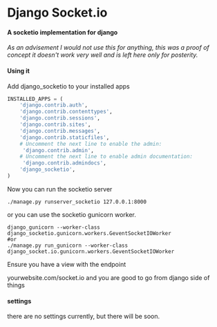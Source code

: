 Django Socket.io
=================

#### A socketio implementation for django

*As an advisement I would not use this for anything, this was a proof of concept
it doesn't work very well and is left here only for posterity.*


#### Using it

Add django_socketio to your installed apps

```python
INSTALLED_APPS = (
    'django.contrib.auth',
    'django.contrib.contenttypes',
    'django.contrib.sessions',
    'django.contrib.sites',
    'django.contrib.messages',
    'django.contrib.staticfiles',
    # Uncomment the next line to enable the admin:
     'django.contrib.admin',
    # Uncomment the next line to enable admin documentation:
     'django.contrib.admindocs',
    'django_socketio',
)
```


Now you can run the socketio server

```shell
./manage.py runserver_socketio 127.0.0.1:8000
```

or you can use the socketio gunicorn worker.

```shell
django_gunicorn --worker-class django_socketio.gunicorn.workers.GeventSocketIOWorker
#or
./manage.py run_gunicorn --worker-class django_socket.io.gunicorn.workers.GeventSocketIOWorker
```


Ensure you have a view with the endpoint

yourwebsite.com/socket.io and you are good to go from django side of things



#### settings

there are no settings currently, but there will be soon.


